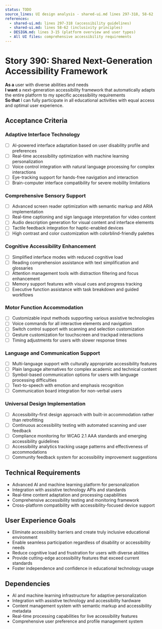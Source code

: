 ```yaml
---
status: TODO
source_lines: UI design analysis - shared-ui.md lines 297-318, 58-62
references:
  - shared-ui.md: lines 297-318 (accessibility guidelines)
  - shared-ui.md: lines 58-62 (inclusivity principles)
  - DESIGN.md: lines 3-15 (platform overview and user types)
  - All UI files: comprehensive accessibility requirements
---
```


# Story 390: Shared Next-Generation Accessibility Framework

**As a** user with diverse abilities and needs  
**I want** a next-generation accessibility framework that automatically adapts the entire platform to my specific accessibility requirements  
**So that** I can fully participate in all educational activities with equal access and optimal user experience.

## Acceptance Criteria

### Adaptive Interface Technology
- [ ] AI-powered interface adaptation based on user disability profile and preferences
- [ ] Real-time accessibility optimization with machine learning personalization
- [ ] Voice control integration with natural language processing for complex interactions
- [ ] Eye-tracking support for hands-free navigation and interaction
- [ ] Brain-computer interface compatibility for severe mobility limitations

### Comprehensive Sensory Support
- [ ] Advanced screen reader optimization with semantic markup and ARIA implementation
- [ ] Real-time captioning and sign language interpretation for video content
- [ ] Audio description generation for visual content and interface elements
- [ ] Tactile feedback integration for haptic-enabled devices
- [ ] High contrast and color customization with colorblind-friendly palettes

### Cognitive Accessibility Enhancement
- [ ] Simplified interface modes with reduced cognitive load
- [ ] Reading comprehension assistance with text simplification and glossaries
- [ ] Attention management tools with distraction filtering and focus enhancement
- [ ] Memory support features with visual cues and progress tracking
- [ ] Executive function assistance with task breakdown and guided workflows

### Motor Function Accommodation
- [ ] Customizable input methods supporting various assistive technologies
- [ ] Voice commands for all interactive elements and navigation
- [ ] Switch control support with scanning and selection customization
- [ ] Gesture customization for touchscreen and trackpad interactions
- [ ] Timing adjustments for users with slower response times

### Language and Communication Support
- [ ] Multi-language support with culturally appropriate accessibility features
- [ ] Plain language alternatives for complex academic and technical content
- [ ] Symbol-based communication options for users with language processing difficulties
- [ ] Text-to-speech with emotion and emphasis recognition
- [ ] Communication board integration for non-verbal users

### Universal Design Implementation
- [ ] Accessibility-first design approach with built-in accommodation rather than retrofitting
- [ ] Continuous accessibility testing with automated scanning and user feedback
- [ ] Compliance monitoring for WCAG 2.1 AAA standards and emerging accessibility guidelines
- [ ] Accessibility analytics tracking usage patterns and effectiveness of accommodations
- [ ] Community feedback system for accessibility improvement suggestions

## Technical Requirements

- Advanced AI and machine learning platform for personalization
- Integration with assistive technology APIs and standards
- Real-time content adaptation and processing capabilities
- Comprehensive accessibility testing and monitoring framework
- Cross-platform compatibility with accessibility-focused device support

## User Experience Goals

- Eliminate accessibility barriers and create truly inclusive educational environment
- Enable seamless participation regardless of disability or accessibility needs
- Reduce cognitive load and frustration for users with diverse abilities
- Provide cutting-edge accessibility features that exceed current standards
- Foster independence and confidence in educational technology usage

## Dependencies

- AI and machine learning infrastructure for adaptive personalization
- Integration with assistive technology and accessibility hardware
- Content management system with semantic markup and accessibility metadata
- Real-time processing capabilities for live accessibility features
- Comprehensive user preference and profile management system